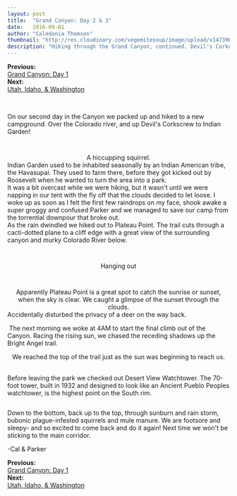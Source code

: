 ```yaml
---
layout: post
title:  "Grand Canyon: Day 2 & 3"
date:   2016-09-01
author: "Caledonia Thomson"
thumbnail: "http://res.cloudinary.com/vegemitesoup/image/upload/v1473960193/grand_canyon_day_2/12.jpg"
description: "Hiking through the Grand Canyon, continued. Devil's Corkcrew, Plateau Point and the climb out."
---
```


<div class="previous-post"><b>Previous: </b><a href= "{{ site.baseurl }}/2016/08/31/grand-canyon.html"><div class="post-chain-link">Grand Canyon: Day 1</div></a></div>
<div class="next-post"><b>Next: </b><a href="{{ site.baseurl }}/2016/09/03/utah_idaho_washington.html"><div class="post-chain-link">Utah, Idaho, & Washington</div></a></div><br>

<a href="http://res.cloudinary.com/vegemitesoup/image/upload/v1473960193/grand_canyon_day_2/0.jpg"><img class="lazy" data-original="http://res.cloudinary.com/vegemitesoup/image/upload/v1473960193/grand_canyon_day_2/0.jpg" /></a>

<div class="row vertical-align">
	<div class="col-sm-6 col-xs-12">
		<a href="http://res.cloudinary.com/vegemitesoup/image/upload/v1473960193/grand_canyon_day_2/1.jpg"><img class="lazy" data-original="http://res.cloudinary.com/vegemitesoup/image/upload/v1473960193/grand_canyon_day_2/1.jpg" /></a> 
	</div>
	<div class="col-sm-6 col-xs-12">
		On our second day in the Canyon we packed up and hiked to a new campground. Over the Colorado river, and up Devil's Corkscrew to Indian Garden!
	</div>
</div>

<a href="http://res.cloudinary.com/vegemitesoup/image/upload/v1473960193/grand_canyon_day_2/2.jpg"><img class="lazy" data-original="http://res.cloudinary.com/vegemitesoup/image/upload/v1473960193/grand_canyon_day_2/2.jpg" /></a>
<!--excerpt-->

<a href="http://res.cloudinary.com/vegemitesoup/image/upload/v1473960193/grand_canyon_day_2/4.jpg"><img class="lazy" data-original="http://res.cloudinary.com/vegemitesoup/image/upload/v1473960193/grand_canyon_day_2/4.jpg" /></a> 

<center>
<a href="http://res.cloudinary.com/vegemitesoup/image/upload/v1473960193/grand_canyon_day_2/6.jpg"><img class="lazy" data-original="http://res.cloudinary.com/vegemitesoup/image/upload/v1473960193/grand_canyon_day_2/6.jpg" /></a> 
</center>

<div class="row vertical-align">
	<div class="col-sm-5 col-xs-12">
		<a href="http://res.cloudinary.com/vegemitesoup/image/upload/v1473960193/grand_canyon_day_2/7.jpg"><img class="lazy" data-original="http://res.cloudinary.com/vegemitesoup/image/upload/v1473960193/grand_canyon_day_2/7.jpg" /></a>
	</div>
	<div class="col-sm-7 col-xs-12">
		<a href="http://res.cloudinary.com/vegemitesoup/image/upload/v1473960193/grand_canyon_day_2/8.jpg"><img class="lazy" data-original="http://res.cloudinary.com/vegemitesoup/image/upload/v1473960193/grand_canyon_day_2/8.jpg" /></a>
		<br><center>A hiccupping squirrel.</center>
	</div>
</div>

<div class="row vertical-align">
	<div class="col-sm-6 col-xs-12">
		<a href="http://res.cloudinary.com/vegemitesoup/image/upload/v1473960193/grand_canyon_day_2/9.jpg"><img class="lazy" data-original="http://res.cloudinary.com/vegemitesoup/image/upload/v1473960193/grand_canyon_day_2/9.jpg" /></a> 
	</div>
	<div class="col-sm-6 col-xs-12">
		Indian Garden used to be inhabited seasonally by an Indian American tribe, the Havasupai. They used to farm there, before they got kicked out by Roosevelt when he wanted to turn the area into a park.
	</div>
</div>

<div class="row vertical-align">
	<div class="col-sm-6 col-xs-12">
			It was a bit overcast while we were hiking, but it wasn't until we were napping in our tent with the fly off that the clouds decided to let loose. I woke up as soon as I felt the first few raindrops on my face, shook awake a super groggy and confused Parker and we managed to save our camp from the torrential downpour that broke out.
	</div>
	<div class="col-sm-6 col-xs-12">
		<a href="http://res.cloudinary.com/vegemitesoup/image/upload/v1473960193/grand_canyon_day_2/10.jpg"><img class="lazy" data-original="http://res.cloudinary.com/vegemitesoup/image/upload/v1473960193/grand_canyon_day_2/10.jpg" /></a> 
	</div>
</div>

<div class="row vertical-align">
	<div class="col-sm-6 col-xs-12">
		<a href="http://res.cloudinary.com/vegemitesoup/image/upload/v1473960193/grand_canyon_day_2/11.jpg"><img class="lazy" data-original="http://res.cloudinary.com/vegemitesoup/image/upload/v1473960193/grand_canyon_day_2/11.jpg" /></a>
	</div>
	<div class="col-sm-6 col-xs-12">
		As the rain dwindled we hiked out to Plateau Point. The trail cuts through a cacti-dotted plane to a cliff edge with a great view of the surrounding canyon and murky Colorado River below.
	</div>
</div>

<a href="http://res.cloudinary.com/vegemitesoup/image/upload/v1473960193/grand_canyon_day_2/12.jpg"><img class="lazy" data-original="http://res.cloudinary.com/vegemitesoup/image/upload/v1473960193/grand_canyon_day_2/12.jpg" /></a>

<a href="http://res.cloudinary.com/vegemitesoup/image/upload/v1473960193/grand_canyon_day_2/17.jpg"><img class="lazy" data-original="http://res.cloudinary.com/vegemitesoup/image/upload/v1473960193/grand_canyon_day_2/17.jpg" /></a>

<div class="row vertical-align">
	<div class="col-sm-6 col-xs-12">
		<a href="http://res.cloudinary.com/vegemitesoup/image/upload/v1473960193/grand_canyon_day_2/16.jpg"><img class="lazy" data-original="http://res.cloudinary.com/vegemitesoup/image/upload/v1473960193/grand_canyon_day_2/16.jpg" /></a>
	</div>
	<div class="col-sm-6 col-xs-12">
		<a href="http://res.cloudinary.com/vegemitesoup/image/upload/v1473960193/grand_canyon_day_2/18.jpg"><img class="lazy" data-original="http://res.cloudinary.com/vegemitesoup/image/upload/v1473960193/grand_canyon_day_2/18.jpg" /></a>
		<br><center>Hanging out</center>
	</div>
</div>

<a href="http://res.cloudinary.com/vegemitesoup/image/upload/v1473960193/grand_canyon_day_2/19.jpg"><img class="lazy" data-original="http://res.cloudinary.com/vegemitesoup/image/upload/v1473960193/grand_canyon_day_2/19.jpg" /></a>

<a href="http://res.cloudinary.com/vegemitesoup/image/upload/v1473960193/grand_canyon_day_2/20.jpg"><img class="lazy" data-original="http://res.cloudinary.com/vegemitesoup/image/upload/v1473960193/grand_canyon_day_2/20.jpg" /></a>
<center>
Apparently Plateau Point is a great spot to catch the sunrise or sunset, when the sky is clear. We caught a glimpse of the sunset through the clouds.
</center>
<div class="row vertical-align">
	<div class="col-sm-6 col-xs-12">
		<a href="http://res.cloudinary.com/vegemitesoup/image/upload/v1473960193/grand_canyon_day_2/21.jpg"><img class="lazy" data-original="http://res.cloudinary.com/vegemitesoup/image/upload/v1473960193/grand_canyon_day_2/21.jpg" /></a>	</div>
	<div class="col-sm-6 col-xs-12">
		Accidentally disturbed the privacy of a deer on the way back.
	</div>
</div>

<a href="http://res.cloudinary.com/vegemitesoup/image/upload/v1473960193/grand_canyon_day_2/22.jpg"><img class="lazy" data-original="http://res.cloudinary.com/vegemitesoup/image/upload/v1473960193/grand_canyon_day_2/22.jpg" /></a>
The next morning we woke at 4AM to start the final climb out of the Canyon. Racing the rising sun, we chased the receding shadows up the Bright Angel trail.
<br>
<center>
<a href="http://res.cloudinary.com/vegemitesoup/image/upload/v1473960193/grand_canyon_day_2/23.jpg"><img class="lazy" data-original="http://res.cloudinary.com/vegemitesoup/image/upload/v1473960193/grand_canyon_day_2/23.jpg" /></a>
</center>
<center>We reached the top of the trail just as the sun was beginning to reach us.</center>
<br>
<div class="row vertical-align">
	<div class="col-sm-6 col-xs-12">
		<a href="http://res.cloudinary.com/vegemitesoup/image/upload/v1473960193/grand_canyon_day_2/27.jpg"><img class="lazy" data-original="http://res.cloudinary.com/vegemitesoup/image/upload/v1473960193/grand_canyon_day_2/27.jpg" /></a>
	</div>
	<div class="col-sm-6 col-xs-12">
		<a href="http://res.cloudinary.com/vegemitesoup/image/upload/v1473960193/grand_canyon_day_2/28.jpg"><img class="lazy" data-original="http://res.cloudinary.com/vegemitesoup/image/upload/v1473960193/grand_canyon_day_2/28.jpg" /></a>
	</div>
</div>

Before leaving the park we checked out Desert View Watchtower. The 70-foot tower, built in 1932 and designed to look like an Ancient Pueblo Peoples watchtower, is the highest point on the South rim.

<a href="http://res.cloudinary.com/vegemitesoup/image/upload/v1473960193/grand_canyon_day_2/29.jpg"><img class="lazy" data-original="http://res.cloudinary.com/vegemitesoup/image/upload/v1473960193/grand_canyon_day_2/29.jpg" /></a>

Down to the bottom, back up to the top, through sunburn and rain storm, bubonic plague-infested squirrels and mule manure. We are footsore and sleepy- and so excited to come back and do it again! Next time we won't be sticking to the main corridor.

-Cal & Parker

<div class="previous-post"><b>Previous: </b><a href= "{{ site.baseurl }}/2016/08/31/grand-canyon.html"><div class="post-chain-link">Grand Canyon: Day 1</div></a></div>
<div class="next-post"><b>Next: </b><a href="{{ site.baseurl }}/2016/09/03/utah_idaho_washington.html"><div class="post-chain-link">Utah, Idaho, & Washington</div></a></div>
<br>